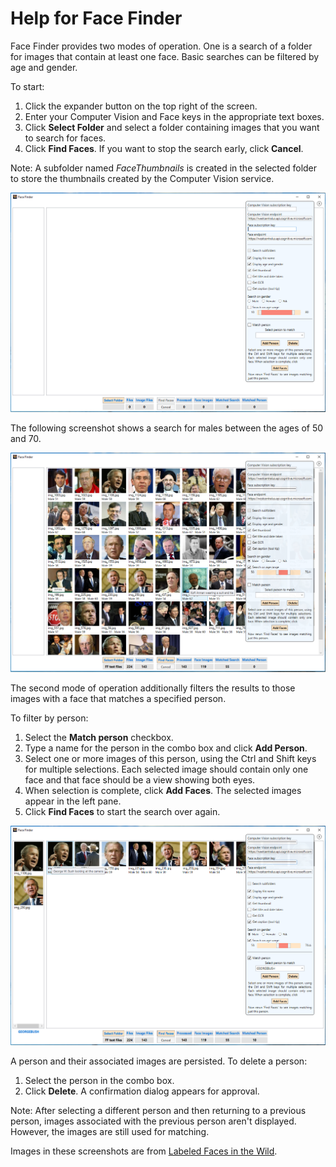 # Help for Face Finder

Face Finder provides two modes of operation. One is a search of a folder for images that contain at least one face. Basic searches can be filtered by age and gender.

To start:

1. Click the expander button on the top right of the screen.
1. Enter your Computer Vision and Face keys in the appropriate text boxes.
1. Click **Select Folder** and select a folder containing images that you want to search for faces.
1. Click **Find Faces**. If you want to stop the search early, click  **Cancel**.

Note: A subfolder named *FaceThumbnails* is created in the selected folder to store the thumbnails created by the Computer Vision service.

![Opening screenshot](Images/facefinder-opening-screen.png)

The following screenshot shows a search for males between the ages of 50 and 70.

![Screenshot after filtered search](Images/facefinder-after-search.png)

The second mode of operation additionally filters the results to those images with a face that matches a specified person.

To filter by person:

1. Select the **Match person** checkbox.
1. Type a name for the person in the combo box and click **Add Person**.
1. Select one or more images of this person, using the Ctrl and Shift keys for multiple selections. Each selected image should contain only one face and that face should be a view showing both eyes.
1. When selection is complete, click **Add Faces**. The selected images appear in the left pane.
1. Click **Find Faces** to start the search over again.

![Screenshot after filtered search](Images/facefinder-person-match.png)

A person and their associated images are persisted. To delete a person:

1. Select the person in the combo box.
1. Click **Delete**. A confirmation dialog appears for approval.

Note: After selecting a different person and then returning to a previous person, images associated with the previous person aren't displayed. However, the images are still used for matching.

Images in these screenshots are from [Labeled Faces in the Wild](http://vis-www.cs.umass.edu/lfw/).